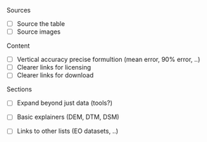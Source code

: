 Sources
- [ ] Source the table
- [ ] Source images

Content
- [ ] Vertical accuracy precise formultion (mean error, 90% error, ..)
- [ ] Clearer links for licensing
- [ ] Clearer links for download

Sections
- [ ] Expand beyond just data (tools?)
- [ ] Basic explainers (DEM, DTM, DSM)
- [ ] Links to other lists (EO datasets, ..)

